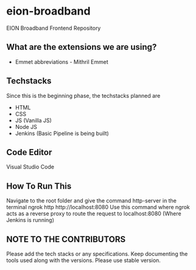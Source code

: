 # eion-broadband
EION Broadband Frontend Repository

## What are the extensions we are using?
+ Emmet abbreviations - Mithril Emmet

## Techstacks
Since this is the beginning phase, the techstacks planned
are
+ HTML
+ CSS
+ JS (Vanilla JS)
+ Node JS
+ Jenkins (Basic Pipeline is being built)

## Code Editor
Visual Studio Code

## How To Run This
Navigate to the root folder and give the command
http-server
in the terminal
ngrok http http://localhost:8080
Use this command where ngrok acts as a reverse proxy to route the request to localhost:8080 (Where Jenkins is running)

## NOTE TO THE CONTRIBUTORS
Please add the tech stacks or any specifications. Keep documenting the tools used along with the versions. Please use stable version.
